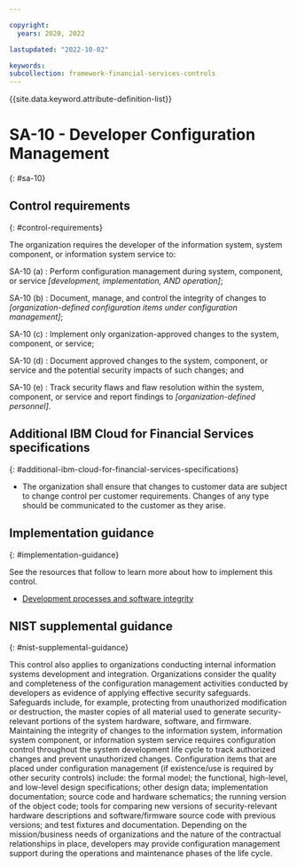 ```yaml
---

copyright:
  years: 2020, 2022

lastupdated: "2022-10-02"

keywords: 
subcollection: framework-financial-services-controls
---
```


{{site.data.keyword.attribute-definition-list}}

               
# SA-10 - Developer Configuration Management
{: #sa-10}

## Control requirements
{: #control-requirements}

The organization requires the developer of the information system, system component, or information system service to:

SA-10 (a)
    : Perform configuration management during system, component, or service _[development, implementation, AND operation]_;

SA-10 (b)
    : Document, manage, and control the integrity of changes to _[organization-defined configuration items under configuration management]_;

SA-10 (c)
    : Implement only organization-approved changes to the system, component, or service;

SA-10 (d)
    : Document approved changes to the system, component, or service and the potential security impacts of such changes; and

SA-10 (e)
    : Track security flaws and flaw resolution within the system, component, or service and report findings to _[organization-defined personnel]_.

## Additional IBM Cloud for Financial Services specifications
{: #additional-ibm-cloud-for-financial-services-specifications}

- The organization shall ensure that changes to customer data are subject to change control per customer requirements.  Changes of any type should be communicated to the customer as they arise.

## Implementation guidance
{: #implementation-guidance}

See the resources that follow to learn more about how to implement this control.

- [Development processes and software integrity](/docs/framework-financial-services?topic=framework-financial-services-shared-development-processes)

## NIST supplemental guidance
{: #nist-supplemental-guidance}

This control also applies to organizations conducting internal information systems development and integration. Organizations consider the quality and completeness of the configuration management activities conducted by developers as evidence of applying effective security safeguards. Safeguards include, for example, protecting from unauthorized modification or destruction, the master copies of all material used to generate security-relevant portions of the system hardware, software, and firmware. Maintaining the integrity of changes to the information system, information system component, or information system service requires configuration control throughout the system development life cycle to track authorized changes and prevent unauthorized changes. Configuration items that are placed under configuration management (if existence/use is required by other security controls) include: the formal model; the functional, high-level, and low-level design specifications; other design data; implementation documentation; source code and hardware schematics; the running version of the object code; tools for comparing new versions of security-relevant hardware descriptions and software/firmware source code with previous versions; and test fixtures and documentation. Depending on the mission/business needs of organizations and the nature of the contractual relationships in place, developers may provide configuration management support during the operations and maintenance phases of the life cycle.



